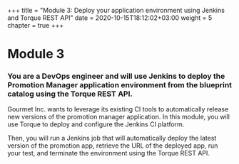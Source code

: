 +++
title = "Module 3: Deploy your application environment using Jenkins and Torque REST API"
date = 2020-10-15T18:12:02+03:00
weight = 5
chapter = true
+++

# Module 3

### You are a DevOps engineer and will use Jenkins to deploy the Promotion Manager application environment from the blueprint catalog using the Torque REST API. 

Gourmet Inc. wants to leverage its existing CI tools to automatically release new versions of the promotion manager application.
In this module, you will use Torque to deploy and configure the Jenkins CI platform. 

Then, you will run a Jenkins job that will automatically deploy the latest version of the promotion app, retrieve the URL of the deployed app, run your test, and terminate the environment using the Torque REST API.
